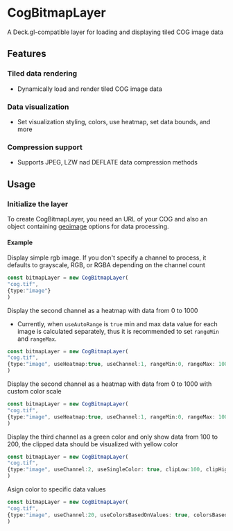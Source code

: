 # CogBitmapLayer
A Deck.gl-compatible layer for loading and displaying tiled COG image data
## Features
### Tiled data rendering
- Dynamically load and render tiled COG image data
### Data visualization
- Set visualization styling, colors, use heatmap, set data bounds, and more
### Compression support
- Supports JPEG, LZW nad DEFLATE data compression methods
## Usage
### Initialize the layer
To create CogBitmapLayer, you need an URL of your COG and also an object containing [geoimage](/geoimage/README.md) options for data processing.

#### Example
Display simple rgb image. If you don't specify a channel to process, it defaults to grayscale, RGB, or RGBA depending on the channel count
```typescript
const bitmapLayer = new CogBitmapLayer(
"cog.tif",
{type:"image"}
)
```
Display the second channel as a heatmap with data from 0 to 1000
- Currently, when `useAutoRange` is `true` min and max data value for each image is calculated separately, thus it is recommended to set `rangeMin` and `rangeMax`.

```typescript
const bitmapLayer = new CogBitmapLayer(
"cog.tif",
{type:"image", useHeatmap:true, useChannel:1, rangeMin:0, rangeMax: 1000}
)
```
Display the second channel as a heatmap with data from 0 to 1000 with custom color scale <a id="custom-heatmap-color-scale"></a>

```typescript
const bitmapLayer = new CogBitmapLayer(
"cog.tif",
{type:"image", useHeatmap:true, useChannel:1, rangeMin:0, rangeMax: 1000, colorScale: ['green', '#3182bd', [255, 0, 0]}
)
```
Display the third channel as a green color and only show data from 100 to 200, the clipped data should be visualized with yellow color
```typescript
const bitmapLayer = new CogBitmapLayer(
"cog.tif",
{type:"image", useChannel:2, useSingleColor: true, clipLow:100, clipHigh: 200, color: [0, 255, 0], clippedColor: 'yellow'}
)
```
Asign color to specific data values <a id="assigning-color-to-specific-data-value"></a>
```typescript
const bitmapLayer = new CogBitmapLayer(
"cog.tif",
{type:"image", useChannel:20, useColorsBasedOnValues: true, colorsBasedOnValues: [[1, 'red'], [2, [0,0,255]], [3, '#00FF00']]}
)
```
